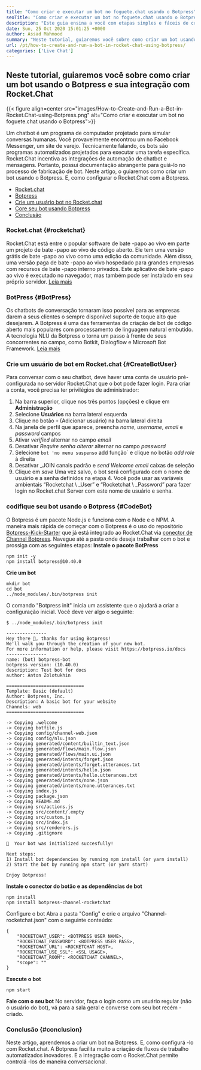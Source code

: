 ```yaml
---
title: "Como criar e executar um bot no foguete.chat usando o Botpress" 
seoTitle: "Como criar e executar um bot no foguete.chat usando o Botpress" 
description: "Este guia ensina a você com etapas simples e fáceis de criar botas usando o Botpress e sua integração com o Rocket.Chat." 
date: Sun, 25 Oct 2020 15:01:25 +0000
author: Assad Mahmood
summary: "Neste tutorial, guiaremos você sobre como criar um bot usando o Botpress e sua integração com Rocket.Chat" 
url: /pt/how-to-create-and-run-a-bot-in-rocket-chat-using-botpress/
categories: ['Live Chat']
---
```


## Neste tutorial, guiaremos você sobre como criar um bot usando o Botpress e sua integração com Rocket.Chat

{{< figure align=center src="images/How-to-Create-and-Run-a-Bot-in-Rocket.Chat-using-Botpress.png" alt="Como criar e executar um bot no foguete.chat usando o Botpress">}}

Um chatbot é um programa de computador projetado para simular conversas humanas. Você provavelmente encontrou um no Facebook Messenger, um site de varejo. Tecnicamente falando, os bots são programas automatizados projetados para executar uma tarefa específica.
Rocket.Chat incentiva as integrações de automação de chatbot e mensagens. Portanto, possui documentação abrangente para guiá-lo no processo de fabricação de bot.
Neste artigo, o guiaremos como criar um bot usando o Botpress. E, como configurar o Rocket.Chat com a Botpress.
  * [Rocket.chat][1]
  * [Botpress][2]
  * [Crie um usuário bot no Rocket.chat][3]
  * [Core seu bot usando Botpress][4]
  * [Conclusão][5]

### Rocket.chat   {#rocketchat}
Rocket.Chat está entre o popular software de bate -papo ao vivo em parte um projeto de bate -papo ao vivo de código aberto. Ele tem uma versão grátis de bate -papo ao vivo como uma edição da comunidade. Além disso, uma versão paga de bate -papo ao vivo hospedado para grandes empresas com recursos de bate -papo interno privados. Este aplicativo de bate -papo ao vivo é executado no navegador, mas também pode ser instalado em seu próprio servidor. [Leia mais][6]

### BotPress   {#BotPress}
Os chatbots de conversação tornaram isso possível para as empresas darem a seus clientes o sempre disponível suporte de toque alto que desejarem. A Botpress é uma das ferramentas de criação de bot de código aberto mais populares com processamento de linguagem natural embutido. A tecnologia NLU da Botpress o torna um passo à frente de seus concorrentes no campo, como Botkit, Dialogflow e Microsoft Bot Framework. [Leia mais][7]

### Crie um usuário de bot em Rocket.chat   {#CreateBotUser}
Para conversar com o seu chatbot, deve haver uma conta de usuário pré-configurada no servidor Rocket.Chat que o bot pode fazer login.
Para criar a conta, você precisa ter privilégios de administrador:
  1. Na barra superior, clique nos três pontos (opções) e clique em **Administração** 
  2. Selecione **Usuários**  na barra lateral esquerda
  3. Clique no botão `+` (Adicionar usuário) na barra lateral direita
  4. Na janela de perfil que aparece, preencha _name_, _username_, _email_ e _password_ campos
  5. Ativar _verified_ alternar no campo _email_
  6. Desativar _Require senha alterar_ alternar no campo _password_
  7. Selecione `bot 'no menu suspenso` add função` e clique no botão _add role_ à direita
  8. Desativar _JOIN canais padrão e _send Welcome email_ caixas de seleção
  9. Clique em _save_
Uma vez salvo, o bot será configurado com o nome de usuário e a senha definidos na etapa 4. Você pode usar as variáveis ​​ambientais “Rocketchat \ _User” e “Rocketchat \ _Password” para fazer login no Rocket.chat Server com este nome de usuário e senha.

### codifique seu bot usando o Botpress   {#CodeBot}
O Botpress é um pacote Node.js e funciona com o Node e o NPM.
A maneira mais rápida de começar com o Botpress é o uso do repositório [Botpress-Kick-Starter][8] que já está integrado ao Rocket.Chat via [conector de Channel Botpress][9].
Navegue até a pasta onde deseja trabalhar com o bot e prossiga com as seguintes etapas:
**Instale o pacote BotPress** 
```
npm init -y
npm install botpress@10.40.0
```
**Crie um bot** 
```
mkdir bot
cd bot
../node_modules/.bin/botpress init
```
O comando "Botpress init" inicia um assistente que o ajudará a criar a configuração inicial. Você deve ver algo o seguinte:
```
$ ../node_modules/.bin/botpress init

---------------
Hey there 👋, thanks for using Botpress!
We'll walk you through the creation of your new bot.
For more information or help, please visit https://botpress.io/docs
---------------
name: (bot) botpress-bot
botpress version: (10.40.0)
description: Test bot for docs
author: Anton Zolotukhin

=============================
Template: Basic (default)
Author: Botpress, Inc.
Description: A basic bot for your website
Channels: web
=============================

-> Copying .welcome
-> Copying botfile.js
-> Copying config/channel-web.json
-> Copying config/nlu.json
-> Copying generated/content/builtin_text.json
-> Copying generated/flows/main.flow.json
-> Copying generated/flows/main.ui.json
-> Copying generated/intents/forget.json
-> Copying generated/intents/forget.utterances.txt
-> Copying generated/intents/hello.json
-> Copying generated/intents/hello.utterances.txt
-> Copying generated/intents/none.json
-> Copying generated/intents/none.utterances.txt
-> Copying index.js
-> Copying package.json
-> Copying README.md
-> Copying src/actions.js
-> Copying src/content/.empty
-> Copying src/custom.js
-> Copying src/index.js
-> Copying src/renderers.js
-> Copying .gitignore

🎉  Your bot was initialized succesfully!

Next steps:
1) Install bot dependencies by running npm install (or yarn install)
2) Start the bot by running npm start (or yarn start)

Enjoy Botpress!
```
**Instale o conector do botão e as dependências de bot** 
```
npm install
npm install botpress-channel-rocketchat
```
Configure o bot
Abra a pasta "Config" e crie o arquivo "Channel-rocketchat.json" com o seguinte conteúdo:
```
{
    "ROCKETCHAT_USER": <BOTPRESS USER NAME>,
    "ROCKETCHAT_PASSWORD": <BOTPRESS USER PASS>,
    "ROCKETCHAT_URL": <ROCKETCHAT HOST>,
    "ROCKETCHAT_USE_SSL": <SSL USAGE>,
    "ROCKETCHAT_ROOM": <ROCKETCHAT CHANNEL>,
    "scope": ""
}
```
**Execute o bot** 
```
npm start
```
**Fale com o seu bot** 
No servidor, faça o login como um usuário regular (não o usuário do bot), vá para a sala geral e converse com seu bot recém -criado.

### Conclusão   {#conclusion}
Neste artigo, aprendemos a criar um bot na Botpress. E, como configurá -lo com Rocket.chat. A Botpress facilita muito a criação de fluxos de trabalho automatizados inovadores. E a integração com o Rocket.Chat permite controlá -los de maneira conversacional.

  
[1]: #rocketchat
[2]: #botpress
[3]: #createbotuser
[4]: #codebot
[5]: #conclusion
[6]: https://products.containerize.com/live-chat/rocketchat
[7]: https://products.containerize.com/live-chat/botpress
[8]: https://github.com/RocketChat/botpress-kick-starter
[9]: https://github.com/RocketChat/botpress-channel-rocketchat
